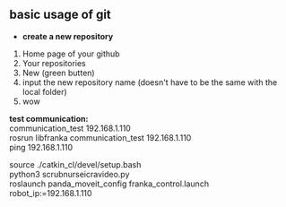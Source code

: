 ## basic usage of git  
* __create a new repository__  
1. Home page of your github  
2. Your repositories  
3. New (green butten)  
4. input the new repository name (doesn't have to be the same with the local folder)    
5. wow  


  


__test communication:__  
communication_test 192.168.1.110  
rosrun libfranka communication_test 192.168.1.110    
ping 192.168.1.110  


source ./catkin_cl/devel/setup.bash  
python3 scrubnurseicravideo.py  
roslaunch panda_moveit_config franka_control.launch robot_ip:=192.168.1.110  




